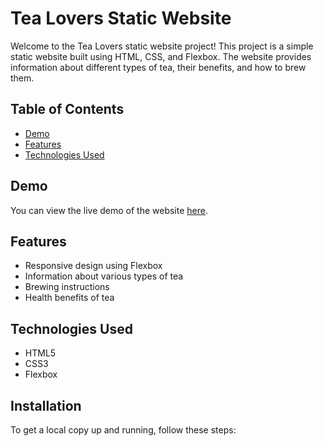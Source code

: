 # Tea Lovers Static Website

Welcome to the Tea Lovers static website project! This project is a simple static website built using HTML, CSS, and Flexbox. The website provides information about different types of tea, their benefits, and how to brew them.

## Table of Contents

- [Demo](#demo)
- [Features](#features)
- [Technologies Used](#technologies-used)

## Demo

You can view the live demo of the website [here](https://your-demo-link.com).

## Features

- Responsive design using Flexbox
- Information about various types of tea
- Brewing instructions
- Health benefits of tea

## Technologies Used

- HTML5
- CSS3
- Flexbox

## Installation

To get a local copy up and running, follow these steps:
